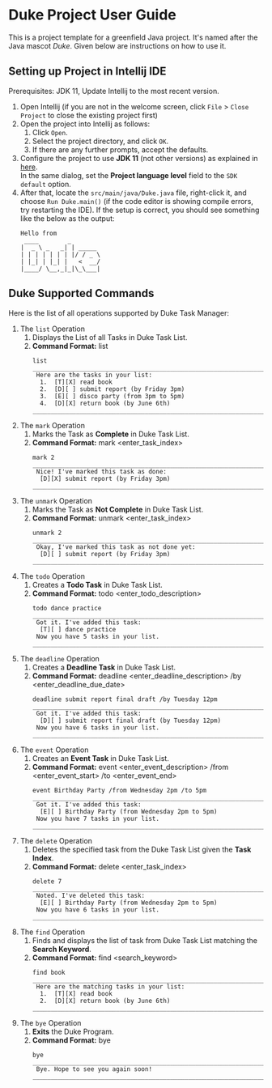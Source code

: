 # Duke Project User Guide

This is a project template for a greenfield Java project. It's named after the Java mascot _Duke_. Given below are instructions on how to use it.

## Setting up Project in Intellij IDE

Prerequisites: JDK 11, Update Intellij to the most recent version.

1. Open Intellij (if you are not in the welcome screen, click `File` > `Close Project` to close the existing project first)
2. Open the project into Intellij as follows:
   1. Click `Open`.
   2. Select the project directory, and click `OK`.
   3. If there are any further prompts, accept the defaults.
3. Configure the project to use **JDK 11** (not other versions) as explained in [here](https://www.jetbrains.com/help/idea/sdk.html#set-up-jdk).<br>
   In the same dialog, set the **Project language level** field to the `SDK default` option.
4. After that, locate the `src/main/java/Duke.java` file, right-click it, and choose `Run Duke.main()` (if the code editor is showing compile errors, try restarting the IDE). If the setup is correct, you should see something like the below as the output:
   ```
   Hello from
    ____        _        
   |  _ \ _   _| | _____ 
   | | | | | | | |/ / _ \
   | |_| | |_| |   <  __/
   |____/ \__,_|_|\_\___|
   ```
## Duke Supported Commands

Here is the list of all operations supported by Duke Task Manager:

1. The `list` Operation
   1. Displays the List of all Tasks in Duke Task List.
   2. **Command Format:** list
      ```
      list
      ______________________________________________________________________
       Here are the tasks in your list:
        1.  [T][X] read book
        2.  [D][ ] submit report (by Friday 3pm)
        3.  [E][ ] disco party (from 3pm to 5pm)
        4.  [D][X] return book (by June 6th)
      ______________________________________________________________________
      ```
2. The `mark` Operation
   1. Marks the Task as **Complete** in Duke Task List.
   2. **Command Format:** mark <enter_task_index>
      ```
      mark 2
      ______________________________________________________________________
       Nice! I've marked this task as done:
        [D][X] submit report (by Friday 3pm)
      ______________________________________________________________________
      ```
3. The `unmark` Operation
   1. Marks the Task as **Not Complete** in Duke Task List.
   2. **Command Format:** unmark <enter_task_index>
      ```
      unmark 2
      ______________________________________________________________________
       Okay, I've marked this task as not done yet:
        [D][ ] submit report (by Friday 3pm)
      ______________________________________________________________________
      ```
4. The `todo` Operation
   1. Creates a **Todo Task** in Duke Task List.
   2. **Command Format:** todo <enter_todo_description>
      ```
      todo dance practice
      ______________________________________________________________________
       Got it. I've added this task:
        [T][ ] dance practice
       Now you have 5 tasks in your list.
      ______________________________________________________________________
      ```
5. The `deadline` Operation
   1. Creates a **Deadline Task** in Duke Task List.
   2. **Command Format:** deadline <enter_deadline_description> /by <enter_deadline_due_date>
      ```
      deadline submit report final draft /by Tuesday 12pm
      ______________________________________________________________________
       Got it. I've added this task:
        [D][ ] submit report final draft (by Tuesday 12pm)
       Now you have 6 tasks in your list.
      ______________________________________________________________________
      ```
6. The `event` Operation
   1. Creates an **Event Task** in Duke Task List.
   2. **Command Format:** event <enter_event_description> /from <enter_event_start> /to <enter_event_end>
      ```
      event Birthday Party /from Wednesday 2pm /to 5pm
      ______________________________________________________________________
       Got it. I've added this task:
        [E][ ] Birthday Party (from Wednesday 2pm to 5pm)
       Now you have 7 tasks in your list.
      ______________________________________________________________________
      ```
7. The `delete` Operation
   1. Deletes the specified task from the Duke Task List given the **Task Index**.
   2. **Command Format:** delete <enter_task_index>
      ```
      delete 7
      ______________________________________________________________________
       Noted. I've deleted this task:
        [E][ ] Birthday Party (from Wednesday 2pm to 5pm)
       Now you have 6 tasks in your list.
      ______________________________________________________________________
      ```
8. The `find` Operation
   1. Finds and displays the list of task from Duke Task List matching the **Search Keyword**.
   2. **Command Format:** find <search_keyword>
      ```
      find book
      ______________________________________________________________________
       Here are the matching tasks in your list:
        1.  [T][X] read book
        2.  [D][X] return book (by June 6th)
      ______________________________________________________________________
      ```
9. The `bye` Operation
   1. **Exits** the Duke Program.
   2. **Command Format:** bye
      ```
      bye
      ______________________________________________________________________
       Bye. Hope to see you again soon!
      ______________________________________________________________________
      ```